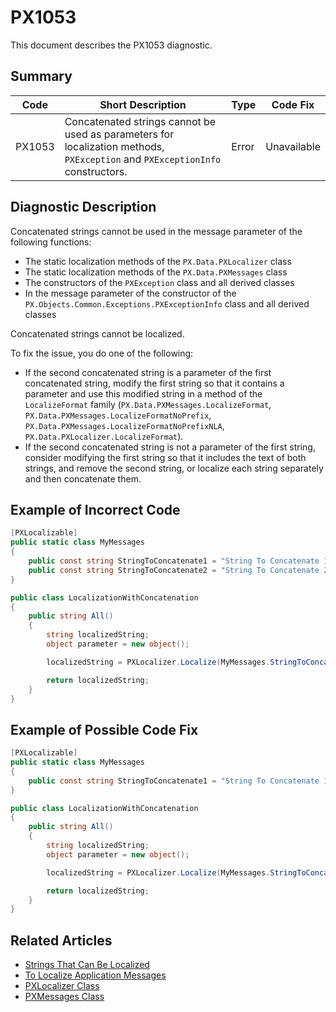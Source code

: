 # PX1053
This document describes the PX1053 diagnostic.

## Summary

| Code   | Short Description                                                                                          | Type  | Code Fix    | 
| ------ | ---------------------------------------------------------------------------------------------------------- | ----- | ----------- | 
| PX1053 | Concatenated strings cannot be used as parameters for localization methods, `PXException` and `PXExceptionInfo` constructors. | Error | Unavailable |

## Diagnostic Description
Concatenated strings cannot be used in the message parameter of the following functions:

 - The static localization methods of the `PX.Data.PXLocalizer` class
 - The static localization methods of the `PX.Data.PXMessages` class
 - The constructors of the `PXException` class and all derived classes
 - In the message parameter of the constructor of the `PX.Objects.Common.Exceptions.PXExceptionInfo` class and all derived classes
 

Concatenated strings cannot be localized.

To fix the issue, you do one of the following:
 - If the second concatenated string is a parameter of the first concatenated string, modify the first string so that it contains a parameter and use this modified string in a method of the `LocalizeFormat` family (`PX.Data.PXMessages.LocalizeFormat`, `PX.Data.PXMessages.LocalizeFormatNoPrefix`, `PX.Data.PXMessages.LocalizeFormatNoPrefixNLA`, `PX.Data.PXLocalizer.LocalizeFormat`).
 - If the second concatenated string is not a parameter of the first string, consider modifying the first string so that it includes the text of both strings, and remove the second string, or localize each string separately and then concatenate them.

## Example of Incorrect Code

```C#
[PXLocalizable]
public static class MyMessages
{
    public const string StringToConcatenate1 = "String To Concatenate 1.";
    public const string StringToConcatenate2 = "String To Concatenate 2.";
}

public class LocalizationWithConcatenation
{
    public string All()
    {
        string localizedString;
        object parameter = new object();

        localizedString = PXLocalizer.Localize(MyMessages.StringToConcatenate1 + MyMessages.StringToConcatenate2); // The PX1053 error is displayed for this line.

        return localizedString;
    }
}
```

## Example of Possible Code Fix

```C#
[PXLocalizable]
public static class MyMessages
{
    public const string StringToConcatenate1 = "String To Concatenate 1. String To Concatenate 2.";
}

public class LocalizationWithConcatenation
{
    public string All()
    {
        string localizedString;
        object parameter = new object();

        localizedString = PXLocalizer.Localize(MyMessages.StringToConcatenate1);

        return localizedString;
    }
}
```

## Related Articles

 - [Strings That Can Be Localized](https://help.acumatica.com/Help?ScreenId=ShowWiki&pageid=85f491d2-f604-45ab-bb1b-efa90392a9bf)
 - [To Localize Application Messages](https://help.acumatica.com/Help?ScreenId=ShowWiki&pageid=49d467e5-7717-4393-a5c6-398d4bcf818c)
 - [PXLocalizer Class](https://help.acumatica.com/Help?ScreenId=ShowWiki&pageid=f0ebcc83-95bf-bf22-0b8c-cf8b3d2a62a9)
 - [PXMessages Class](https://help.acumatica.com/Help?ScreenId=ShowWiki&pageid=c2c86da5-9131-8df9-c978-12579b3b3b9b)